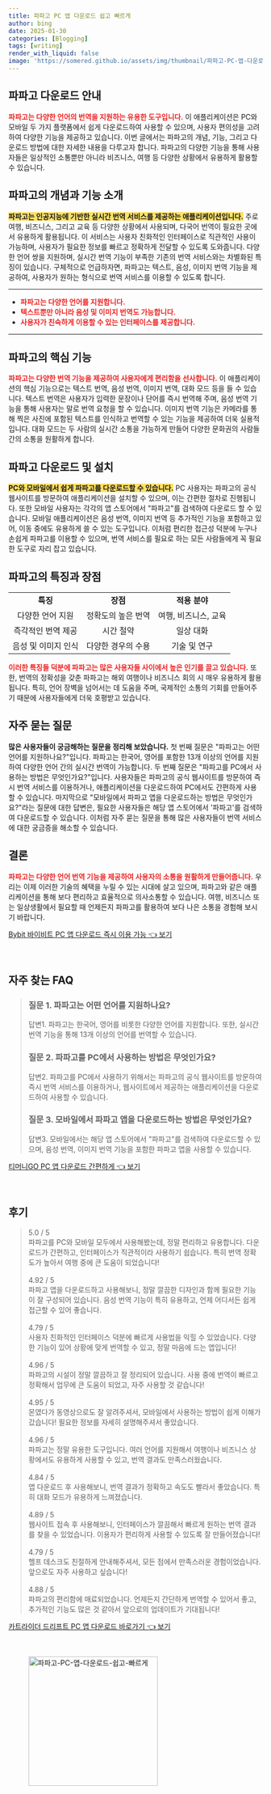 ```yaml
---
title: 파파고 PC 앱 다운로드 쉽고 빠르게
author: bing
date: 2025-01-30
categories: [Blogging]
tags: [writing]
render_with_liquid: false
image: 'https://somered.github.io/assets/img/thumbnail/파파고-PC-앱-다운로드-쉽고-빠르게.webp'
---
```



<h2 id='파파고_다운로드_안내'>파파고 다운로드 안내</h2>

<p><b><span style="color: #ee2323;">파파고는 다양한 언어의 번역을 지원하는 유용한 도구입니다.</span></b> 이 애플리케이션은 PC와 모바일 두 가지 플랫폼에서 쉽게 다운로드하여 사용할 수 있으며, 사용자 편의성을 고려하여 다양한 기능을 제공하고 있습니다. 이번 글에서는 파파고의 개념, 기능, 그리고 다운로드 방법에 대한 자세한 내용을 다루고자 합니다. 파파고의 다양한 기능을 통해 사용자들은 일상적인 소통뿐만 아니라 비즈니스, 여행 등 다양한 상황에서 유용하게 활용할 수 있습니다.</p>

<h2 id='파파고의_개념과_기능_소개'>파파고의 개념과 기능 소개</h2>

<p><b><span style="background-color: #ffe066;">파파고는 인공지능에 기반한 실시간 번역 서비스를 제공하는 애플리케이션입니다.</span></b> 주로 여행, 비즈니스, 그리고 교육 등 다양한 상황에서 사용되며, 다국어 번역이 필요한 곳에서 유용하게 활용됩니다. 이 서비스는 사용자 친화적인 인터페이스로 직관적인 사용이 가능하며, 사용자가 필요한 정보를 빠르고 정확하게 전달할 수 있도록 도와줍니다. 다양한 언어 쌍을 지원하며, 실시간 번역 기능이 부족한 기존의 번역 서비스와는 차별화된 특징이 있습니다. 구체적으로 언급하자면, 파파고는 텍스트, 음성, 이미지 번역 기능을 제공하여, 사용자가 원하는 형식으로 번역 서비스를 이용할 수 있도록 합니다.</p>

<hr />

<ul>
    <li><b><span style="color: #ee2323;">파파고는 다양한 언어를 지원합니다.</span></b></li>
    <li><b><span style="color: #ee2323;">텍스트뿐만 아니라 음성 및 이미지 번역도 가능합니다.</span></b></li>
    <li><b><span style="color: #ee2323;">사용자가 친숙하게 이용할 수 있는 인터페이스를 제공합니다.</span></b></li>
</ul>

<hr />

<h2 id='파파고의_핵심_기능'>파파고의 핵심 기능</h2>

<p><b><span style="color: #ee2323;">파파고는 다양한 번역 기능을 제공하여 사용자에게 편리함을 선사합니다.</span></b> 이 애플리케이션의 핵심 기능으로는 텍스트 번역, 음성 번역, 이미지 번역, 대화 모드 등을 들 수 있습니다. 텍스트 번역은 사용자가 입력한 문장이나 단어를 즉시 번역해 주며, 음성 번역 기능을 통해 사용자는 말로 번역 요청을 할 수 있습니다. 이미지 번역 기능은 카메라를 통해 찍은 사진에 포함된 텍스트를 인식하고 번역할 수 있는 기능을 제공하여 더욱 실용적입니다. 대화 모드는 두 사람의 실시간 소통을 가능하게 만들어 다양한 문화권의 사람들 간의 소통을 원활하게 합니다.</p>

<h2 id='파파고_다운로드_및_설치'>파파고 다운로드 및 설치</h2>

<p><b><span style="background-color: #ffe066;">PC와 모바일에서 쉽게 파파고를 다운로드할 수 있습니다.</span></b> PC 사용자는 파파고의 공식 웹사이트를 방문하여 애플리케이션을 설치할 수 있으며, 이는 간편한 절차로 진행됩니다. 또한 모바일 사용자는 각각의 앱 스토어에서 "파파고"를 검색하여 다운로드 할 수 있습니다. 모바일 애플리케이션은 음성 번역, 이미지 번역 등 추가적인 기능을 포함하고 있어, 이동 중에도 유용하게 쓸 수 있는 도구입니다. 이처럼 편리한 접근성 덕분에 누구나 손쉽게 파파고를 이용할 수 있으며, 번역 서비스를 필요로 하는 모든 사람들에게 꼭 필요한 도구로 자리 잡고 있습니다.</p>

<h2 id='파파고의_특징과_장점'>파파고의 특징과 장점</h2>

<table>
    <tr>
        <td style="text-align: center; height: 17px;"><b>특징</b></td>
        <td style="text-align: center; height: 17px;"><b>장점</b></td>
        <td style="text-align: center; height: 17px;"><b>적용 분야</b></td>
    </tr>
    <tr>
        <td style="text-align: center; height: 17px;">다양한 언어 지원</td>
        <td style="text-align: center; height: 17px;">정확도의 높은 번역</td>
        <td style="text-align: center; height: 17px;">여행, 비즈니스, 교육</td>
    </tr>
    <tr>
        <td style="text-align: center; height: 17px;">즉각적인 번역 제공</td>
        <td style="text-align: center; height: 17px;">시간 절약</td>
        <td style="text-align: center; height: 17px;">일상 대화</td>
    </tr>
    <tr>
        <td style="text-align: center; height: 17px;">음성 및 이미지 인식</td>
        <td style="text-align: center; height: 17px;">다양한 경우의 수용</td>
        <td style="text-align: center; height: 17px;">기술 및 연구</td>
    </tr>
</table>

<p><b><span style="color: #ee2323;">이러한 특징들 덕분에 파파고는 많은 사용자들 사이에서 높은 인기를 끌고 있습니다.</span></b> 또한, 번역의 정확성을 갖춘 파파고는 해외 여행이나 비즈니스 회의 시 매우 유용하게 활용됩니다. 특히, 언어 장벽을 넘어서는 데 도움을 주며, 국제적인 소통의 기회를 만들어주기 때문에 사용자들에게 더욱 호평받고 있습니다.</p>

<h2 id='자주_묻는_질문'>자주 묻는 질문</h2>

<p><b><span class="ee2323;">많은 사용자들이 궁금해하는 질문을 정리해 보았습니다.</span></b> 첫 번째 질문은 "파파고는 어떤 언어를 지원하나요?"입니다. 파파고는 한국어, 영어를 포함한 13개 이상의 언어를 지원하여 다양한 언어 간의 실시간 번역이 가능합니다. 두 번째 질문은 "파파고를 PC에서 사용하는 방법은 무엇인가요?"입니다. 사용자들은 파파고의 공식 웹사이트를 방문하여 즉시 번역 서비스를 이용하거나, 애플리케이션을 다운로드하여 PC에서도 간편하게 사용할 수 있습니다. 마지막으로 "모바일에서 파파고 앱을 다운로드하는 방법은 무엇인가요?"라는 질문에 대한 답변은, 필요한 사용자들은 해당 앱 스토어에서 '파파고'를 검색하여 다운로드할 수 있습니다. 이처럼 자주 묻는 질문을 통해 많은 사용자들이 번역 서비스에 대한 궁금증을 해소할 수 있습니다.</p>

<h2 id='결론'>결론</h2>

<p><b><span style="color: #ee2323;">파파고는 다양한 언어 번역 기능을 제공하여 사용자의 소통을 원활하게 만들어줍니다.</span></b> 우리는 이제 이러한 기술의 혜택을 누릴 수 있는 시대에 살고 있으며, 파파고와 같은 애플리케이션을 통해 보다 편리하고 효율적으로 의사소통할 수 있습니다. 여행, 비즈니스 또는 일상생활에서 필요할 때 언제든지 파파고를 활용하여 보다 나은 소통을 경험해 보시기 바랍니다.</p>


<p><a class="click-button" title="Bybit 바이비트 PC 앱 다운로드 즉시 이용 가능" href="https://somered.github.io/posts/Bybit-%EB%B0%94%EC%9D%B4%EB%B9%84%ED%8A%B8-PC-%EC%95%B1-%EB%8B%A4%EC%9A%B4%EB%A1%9C%EB%93%9C-%EC%A6%89%EC%8B%9C-%EC%9D%B4%EC%9A%A9-%EA%B0%80%EB%8A%A5/" rel="dofollow">Bybit 바이비트 PC 앱 다운로드 즉시 이용 가능 👈 보기</a></p><br>
<h2 id='자주_찾는_FAQ'>자주 찾는 FAQ</h2>
<div itemscope="" itemtype="https://schema.org/FAQPage"> 
<blockquote> 
<div itemscope="" itemprop="mainEntity" itemtype="https://schema.org/Question"> 
<h3 itemprop="name">질문 1. 파파고는 어떤 언어를 지원하나요?</h3> 
<div itemscope="" itemprop="acceptedAnswer" itemtype="https://schema.org/Answer"> 
<span itemprop="text"> 
<p>답변1. 파파고는 한국어, 영어를 비롯한 다양한 언어를 지원합니다. 또한, 실시간 번역 기능을 통해 13개 이상의 언어를 번역할 수 있습니다.</p> 
</span> 
</div> 
</div> 

<div itemscope="" itemprop="mainEntity" itemtype="https://schema.org/Question"> 
<h3 itemprop="name">질문 2. 파파고를 PC에서 사용하는 방법은 무엇인가요?</h3> 
<div itemscope="" itemprop="acceptedAnswer" itemtype="https://schema.org/Answer"> 
<span itemprop="text"> 
<p>답변2. 파파고를 PC에서 사용하기 위해서는 파파고의 공식 웹사이트를 방문하여 즉시 번역 서비스를 이용하거나, 웹사이트에서 제공하는 애플리케이션을 다운로드하여 사용할 수 있습니다.</p> 
</span> 
</div> 
</div> 

<div itemscope="" itemprop="mainEntity" itemtype="https://schema.org/Question"> 
<h3 itemprop="name">질문 3. 모바일에서 파파고 앱을 다운로드하는 방법은 무엇인가요?</h3> 
<div itemscope="" itemprop="acceptedAnswer" itemtype="https://schema.org/Answer"> 
<span itemprop="text"> 
<p>답변3. 모바일에서는 해당 앱 스토어에서 "파파고"를 검색하여 다운로드할 수 있으며, 음성 번역, 이미지 번역 기능을 포함한 파파고 앱을 사용할 수 있습니다.</p> 
</span> 
</div> 
</div> 
</blockquote> 
</div>
<p><a class="click-button" title="티머니GO PC 앱 다운로드 간편하게" href="https://somered.github.io/posts/%ED%8B%B0%EB%A8%B8%EB%8B%88GO-PC-%EC%95%B1-%EB%8B%A4%EC%9A%B4%EB%A1%9C%EB%93%9C-%EA%B0%84%ED%8E%B8%ED%95%98%EA%B2%8C/" rel="dofollow">티머니GO PC 앱 다운로드 간편하게 👈 보기</a></p><br>
<h2 id='후기'>후기</h2>
<div itemscope itemtype="https://schema.org/Product">
  <blockquote>
  <div itemprop="review" itemscope itemtype="https://schema.org/Review">
      <div itemprop="reviewRating" itemscope itemtype="https://schema.org/Rating"> <span itemprop="ratingValue">5.0</span> / <span itemprop="bestRating">5</span> </div>
      <span itemprop="reviewBody">파파고를 PC와 모바일 모두에서 사용해봤는데, 정말 편리하고 유용합니다. 다운로드가 간편하고, 인터페이스가 직관적이라 사용하기 쉽습니다. 특히 번역 정확도가 높아서 여행 중에 큰 도움이 되었습니다!</span>
  </div>
  <br>
  <div itemprop="review" itemscope itemtype="https://schema.org/Review">
      <div itemprop="reviewRating" itemscope itemtype="https://schema.org/Rating"> <span itemprop="ratingValue">4.92</span> / <span itemprop="bestRating">5</span> </div>
      <span itemprop="reviewBody">파파고 앱을 다운로드하고 사용해보니, 정말 깔끔한 디자인과 함께 필요한 기능이 잘 구성되어 있습니다. 음성 번역 기능이 특히 유용하고, 언제 어디서든 쉽게 접근할 수 있어 좋습니다.</span>
  </div>
  <br>
  <div itemprop="review" itemscope itemtype="https://schema.org/Review">
      <div itemprop="reviewRating" itemscope itemtype="https://schema.org/Rating"> <span itemprop="ratingValue">4.79</span> / <span itemprop="bestRating">5</span> </div>
      <span itemprop="reviewBody">사용자 친화적인 인터페이스 덕분에 빠르게 사용법을 익힐 수 있었습니다. 다양한 기능이 있어 상황에 맞게 번역할 수 있고, 정말 마음에 드는 앱입니다!</span>
  </div>
  <br>
  <div itemprop="review" itemscope itemtype="https://schema.org/Review">
      <div itemprop="reviewRating" itemscope itemtype="https://schema.org/Rating"> <span itemprop="ratingValue">4.96</span> / <span itemprop="bestRating">5</span> </div>
      <span itemprop="reviewBody">파파고의 시설이 정말 깔끔하고 잘 정리되어 있습니다. 사용 중에 번역이 빠르고 정확해서 업무에 큰 도움이 되었고, 자주 사용할 것 같습니다!</span>
  </div>
  <br>
  <div itemprop="review" itemscope itemtype="https://schema.org/Review">
      <div itemprop="reviewRating" itemscope itemtype="https://schema.org/Rating"> <span itemprop="ratingValue">4.95</span> / <span itemprop="bestRating">5</span> </div>
      <span itemprop="reviewBody">몬였다가 동영상으로도 잘 알려주셔서, 모바일에서 사용하는 방법이 쉽게 이해가 갔습니다! 필요한 정보를 자세히 설명해주셔서 좋았습니다.</span>
  </div>
  <br>
  <div itemprop="review" itemscope itemtype="https://schema.org/Review">
      <div itemprop="reviewRating" itemscope itemtype="https://schema.org/Rating"> <span itemprop="ratingValue">4.96</span> / <span itemprop="bestRating">5</span> </div>
      <span itemprop="reviewBody">파파고는 정말 유용한 도구입니다. 여러 언어를 지원해서 여행이나 비즈니스 상황에서도 유용하게 사용할 수 있고, 번역 결과도 만족스러웠습니다.</span>
  </div>
  <br>
  <div itemprop="review" itemscope itemtype="https://schema.org/Review">
      <div itemprop="reviewRating" itemscope itemtype="https://schema.org/Rating"> <span itemprop="ratingValue">4.84</span> / <span itemprop="bestRating">5</span> </div>
      <span itemprop="reviewBody">앱 다운로드 후 사용해보니, 번역 결과가 정확하고 속도도 빨라서 좋았습니다. 특히 대화 모드가 유용하게 느껴졌습니다.</span>
  </div>
  <br>
  <div itemprop="review" itemscope itemtype="https://schema.org/Review">
      <div itemprop="reviewRating" itemscope itemtype="https://schema.org/Rating"> <span itemprop="ratingValue">4.89</span> / <span itemprop="bestRating">5</span> </div>
      <span itemprop="reviewBody">웹사이트 접속 후 사용해보니, 인터페이스가 깔끔해서 빠르게 원하는 번역 결과를 찾을 수 있었습니다. 이용자가 편리하게 사용할 수 있도록 잘 만들어졌습니다!</span>
  </div>
  <br>
  <div itemprop="review" itemscope itemtype="https://schema.org/Review">
      <div itemprop="reviewRating" itemscope itemtype="https://schema.org/Rating"> <span itemprop="ratingValue">4.79</span> / <span itemprop="bestRating">5</span> </div>
      <span itemprop="reviewBody">헬프 데스크도 친절하게 안내해주셔서, 모든 점에서 만족스러운 경험이었습니다. 앞으로도 자주 사용하고 싶습니다!</span>
  </div>
  <br>
  <div itemprop="review" itemscope itemtype="https://schema.org/Review">
      <div itemprop="reviewRating" itemscope itemtype="https://schema.org/Rating"> <span itemprop="ratingValue">4.88</span> / <span itemprop="bestRating">5</span> </div>
      <span itemprop="reviewBody">파파고의 편리함에 매료되었습니다. 언제든지 간단하게 번역할 수 있어서 좋고, 추가적인 기능도 많은 것 같아서 앞으로의 업데이트가 기대됩니다!</span>
  </div>
  </blockquote>
</div>
<p><a class="click-button" title="카트라이더 드리프트 PC 앱 다운로드 바로가기" href="https://somered.github.io/posts/%EC%B9%B4%ED%8A%B8%EB%9D%BC%EC%9D%B4%EB%8D%94-%EB%93%9C%EB%A6%AC%ED%94%84%ED%8A%B8-PC-%EC%95%B1-%EB%8B%A4%EC%9A%B4%EB%A1%9C%EB%93%9C-%EB%B0%94%EB%A1%9C%EA%B0%80%EA%B8%B0/" rel="dofollow">카트라이더 드리프트 PC 앱 다운로드 바로가기 👈 보기</a></p><br>
<figure class="image"><img src="https://somered.github.io/assets/img/thumbnail/파파고-PC-앱-다운로드-쉽고-빠르게.webp" alt="파파고-PC-앱-다운로드-쉽고-빠르게" width="256" height="256"></figure>